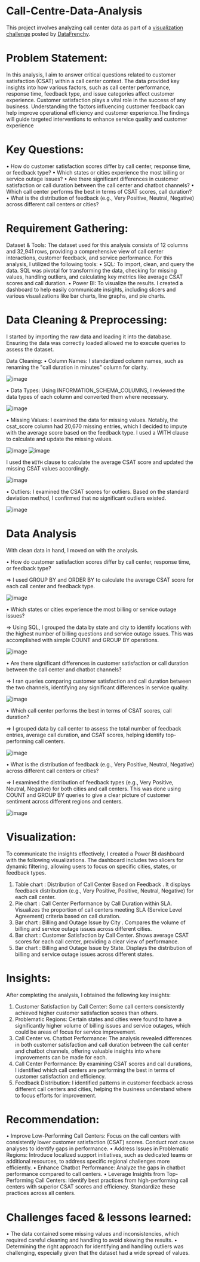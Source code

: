# Call-Centre-Data-Analysis
This project involves analyzing call center data as part of a [visualization challenge](https://www.linkedin.com/posts/datafrenchy-academy_the-next-datafrenchy-academy-data-challenge-activity) posted by [DataFrenchy](https://www.datafrenchy.com/).

# Problem Statement:
In this analysis, I aim to answer critical questions related to customer satisfaction (CSAT) within a call center context. The data provided key insights into how various factors, such as call center performance, response time, feedback type, and issue categories affect customer experience. Customer satisfaction plays a vital role in the success of any business. Understanding the factors influencing customer feedback can help improve operational efficiency and customer experience.The findings will guide targeted interventions to enhance service quality and customer experience


# Key Questions:
•	How do customer satisfaction scores differ by call center, response time, or feedback type?
•	Which states or cities experience the most billing or service outage issues?
•	Are there significant differences in customer satisfaction or call duration between the call center and chatbot channels?
•	Which call center performs the best in terms of CSAT scores, call duration?
•	What is the distribution of feedback (e.g., Very Positive, Neutral, Negative) across different call centers or cities?


# Requirement Gathering: 
Dataset & Tools:
The dataset used for this analysis consists of 12 columns and 32,941 rows, providing a comprehensive view of call center interactions, customer feedback, and service performance. 
For this analysis, I utilized the following tools:
•	SQL: To import, clean, and query the data. SQL was pivotal for transforming the data, checking for missing values, handling outliers, and calculating key metrics like average CSAT scores and call duration.
•	Power BI: To visualize the results. I created a dashboard to help easily communicate insights, including slicers and various visualizations like bar charts, line graphs, and pie charts.

# Data Cleaning & Preprocessing:
I started by importing the raw data and loading it into the database. Ensuring the data was correctly loaded allowed me to execute queries to assess the dataset.

Data Cleaning:
• Column Names: I standardized column names, such as renaming the "call duration in minutes" column for clarity.

![image](https://github.com/user-attachments/assets/2e7346e0-ad01-46aa-bc2b-0ca987500b35)


• Data Types: Using INFORMATION_SCHEMA_COLUMNS,  I reviewed the data types of each column and converted them where necessary.

 
![image](https://github.com/user-attachments/assets/b83ecf51-e80d-474c-884c-0545fa9fc4ac)


• Missing Values: I examined the data for missing values. Notably, the csat_score column had 20,670 missing entries, which I decided to impute with the average score based on the feedback type. I used a WITH clause to calculate and update the missing values.

![image](https://github.com/user-attachments/assets/d1da401a-1953-4dcd-ba13-af02331453eb)
![image](https://github.com/user-attachments/assets/39addfb1-2feb-4132-a7a9-d091c30435bb)

I used the `WITH` clause to calculate the average CSAT score and updated the missing CSAT values accordingly.

![image](https://github.com/user-attachments/assets/7dae1d44-24a8-40b1-b799-ea5652495060)

• Outliers: I examined the CSAT scores for outliers. Based on the standard deviation method, I confirmed that no significant outliers existed.

![image](https://github.com/user-attachments/assets/fac35058-1237-4dc8-8a7e-defb8505c60c)


# Data Analysis
With clean data in hand, I moved on with the analysis.

• How do customer satisfaction scores differ by call center, response time, or feedback type?

=> I used GROUP BY and ORDER BY  to calculate the average CSAT score for each call center and feedback type.

![image](https://github.com/user-attachments/assets/37bb65a7-05e6-4c2a-8800-d249908aa8c5)


•   Which states or cities experience the most billing or service outage issues?	

=> Using SQL, I grouped the data by state and city to identify locations with the highest number of billing questions and service outage issues. This was accomplished with simple COUNT and GROUP BY operations.

![image](https://github.com/user-attachments/assets/8e9ccb86-9668-4abf-ad99-ef4ee2e8cccb)


•  Are there significant differences in customer satisfaction or call duration between the call center and chatbot channels?									

=> I ran queries comparing customer satisfaction and call duration between the two channels, identifying any significant differences in service quality.


![image](https://github.com/user-attachments/assets/209b1649-57de-40ab-9e24-60b692b10457)


•  Which call center performs the best in terms of CSAT scores, call duration?	

=> I grouped data by call center to assess the total number of feedback entries, average call duration, and CSAT scores, helping identify top-performing call centers.

![image](https://github.com/user-attachments/assets/94a62a5e-6401-463e-a42c-1d9533954095)


•  What is the distribution of feedback (e.g., Very Positive, Neutral, Negative) across different call centers or cities?	

=> I examined the distribution of feedback types (e.g., Very Positive, Neutral, Negative) for both cities and call centers. This was done using COUNT and GROUP BY queries to give a clear picture of customer sentiment across different regions and centers.

![image](https://github.com/user-attachments/assets/51b2aef4-e189-458b-af1d-2fdd2aef4de3)


# Visualization:

To communicate the insights effectively, I created a Power BI dashboard with the following visualizations. The dashboard includes two slicers for dynamic filtering, allowing users to focus on specific cities, states, or feedback types.

1.	Table chart : Distribution of Call Center Based on Feedback . It displays feedback distribution (e.g., Very Positive, Positive, Neutral, Negative) for each call center.
2.	Pie chart : Call Center Performance by Call Duration within SLA. Visualizes the proportion of call centers meeting SLA (Service Level Agreement) criteria based on call duration.
3.	Bar chart : Billing and Outage Issue by City . Compares the volume of billing and service outage issues across different cities.
4.	Bar chart : Customer Satisfaction by Call Center. Shows average CSAT scores for each call center, providing a clear view of performance.
5.	Bar chart : Billing and Outage Issue by State. Displays the distribution of billing and service outage issues across different states.

# Insights:
After completing the analysis, I obtained the following key insights:
1.	Customer Satisfaction by Call Center: Some call centers consistently achieved higher customer satisfaction scores than others.
2.	Problematic Regions: Certain states and cities were found to have a significantly higher volume of billing issues and service outages, which could be areas of focus for service improvement.
3.	Call Center vs. Chatbot Performance: The analysis revealed differences in both customer satisfaction and call duration between the call center and chatbot channels, offering valuable insights into where improvements can be made for each.
4.	Call Center Performance: By examining CSAT scores and call durations, I identified which call centers are performing the best in terms of customer satisfaction and efficiency.
5.	Feedback Distribution: I identified patterns in customer feedback across different call centers and cities, helping the business understand where to focus efforts for improvement.

# Recommendation:
•	Improve Low-Performing Call Centers: Focus on the call centers with consistently lower customer satisfaction (CSAT) scores. Conduct root cause analyses to identify gaps in performance.
•	Address Issues in Problematic Regions: Introduce localized support initiatives, such as dedicated teams or additional resources, to address specific regional challenges more efficiently.
•	Enhance Chatbot Performance: Analyze the gaps in chatbot performance compared to call centers.
•	Leverage Insights from Top-Performing Call Centers: Identify best practices from high-performing call centers with superior CSAT scores and efficiency. Standardize these practices across all centers.


# Challenges faced & lessons learned:
• The data contained some missing values and inconsistencies, which required careful cleaning and handling to avoid skewing the results.
• Determining the right approach for identifying and handling outliers was challenging, especially given that the dataset had a wide spread of values.
